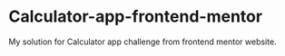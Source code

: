 # Calculator-app-frontend-mentor
My solution for Calculator app challenge from frontend mentor website.
